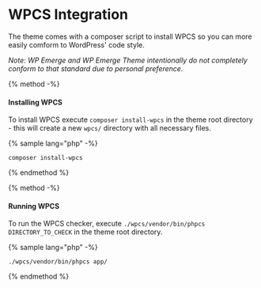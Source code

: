 # WPCS Integration

The theme comes with a composer script to install WPCS so you can more easily comform to WordPress' code style.

_Note: WP Emerge and WP Emerge Theme intentionally do not completely conform to that standard due to personal preference._

{% method -%}
#### Installing WPCS

To install WPCS execute `composer install-wpcs` in the theme root directory - this will create a new `wpcs/` directory with all necessary files.



{% sample lang="php" -%}
```cli
composer install-wpcs
```
{% endmethod %}

{% method -%}
#### Running WPCS

To run the WPCS checker, execute `./wpcs/vendor/bin/phpcs DIRECTORY_TO_CHECK` in the theme root directory.

{% sample lang="php" -%}
```cli
./wpcs/vendor/bin/phpcs app/
```
{% endmethod %}

